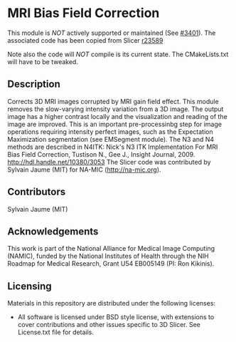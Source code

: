 MRI Bias Field Correction
=========================

This module is _NOT_ actively supported or maintained (See [#3401](http://na-mic.org/Mantis/view.php?id=3401)).
The associated code has been copied from Slicer [r23589](http://viewvc.slicer.org/viewvc.cgi/Slicer4?view=revision&revision=23589)

Note also the code will _NOT_ compile is its current state. The CMakeLists.txt
will have to be tweaked.

Description
-----------

Corrects 3D MRI images corrupted by MRI gain field effect.  This module removes the slow-varying intensity variation from a 3D image.  The output image has a higher contrast locally and the visualization and reading of the image are improved.  This is an important pre-processinbg step for image operations requiring intensity perfect images, such as the Expectation Maximization segmentation (see EMSegment module). The N3 and N4 methods are described in N4ITK: Nick's N3 ITK Implementation For MRI Bias Field Correction, Tustison N., Gee J., Insight Journal, 2009. http://hdl.handle.net/10380/3053 The Slicer code was contributed by Sylvain Jaume (MIT) for NA-MIC (http://na-mic.org).

Contributors
------------

Sylvain Jaume (MIT)

Acknowledgements
----------------

This work is part of the National Alliance for Medical Image Computing (NAMIC), funded by the National Institutes of Health through the NIH Roadmap for Medical Research, Grant U54 EB005149 (PI: Ron Kikinis).

Licensing
---------
Materials in this repository are distributed under the following licenses:

* All software is licensed under BSD style license, with extensions to cover
contributions and other issues specific to 3D Slicer. 
See License.txt file for details.
